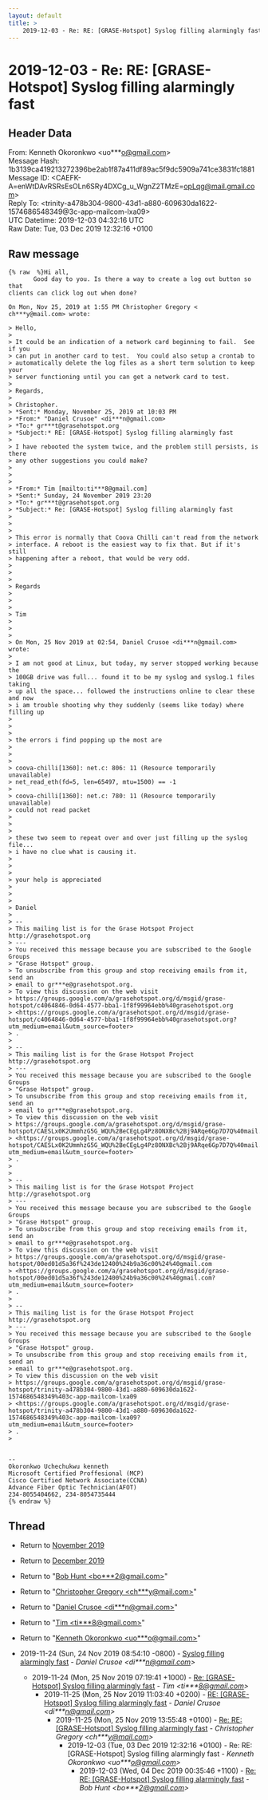 ```yaml
---
layout: default
title: >
    2019-12-03 - Re: RE: [GRASE-Hotspot] Syslog filling alarmingly fast
---
```


# 2019-12-03 - Re: RE: [GRASE-Hotspot] Syslog filling alarmingly fast

## Header Data

From: Kenneth Okoronkwo \<uo***o@gmail.com\><br>
Message Hash: 1b3139ca419213272396be2ab1f87a411df89ac5f9dc5909a741ce3831fc1881<br>
Message ID: \<CAEFK-A=enWtDAvRSRsEsOLn6SRy4DXCg_u_WgnZ2TMzE=opLqg@mail.gmail.com\><br>
Reply To: \<trinity-a478b304-9800-43d1-a880-609630da1622-1574686548349@3c-app-mailcom-lxa09\><br>
UTC Datetime: 2019-12-03 04:32:16 UTC<br>
Raw Date: Tue, 03 Dec 2019 12:32:16 +0100<br>

## Raw message

```
{% raw  %}Hi all,
       Good day to you. Is there a way to create a log out button so that
clients can click log out when done?

On Mon, Nov 25, 2019 at 1:55 PM Christopher Gregory <
ch***y@mail.com> wrote:

> Hello,
>
> It could be an indication of a network card beginning to fail.  See if you
> can put in another card to test.  You could also setup a crontab to
> automatically delete the log files as a short term solution to keep your
> server functioning until you can get a network card to test.
>
> Regards,
>
> Christopher.
> *Sent:* Monday, November 25, 2019 at 10:03 PM
> *From:* "Daniel Crusoe" <di***n@gmail.com>
> *To:* gr***t@grasehotspot.org
> *Subject:* RE: [GRASE-Hotspot] Syslog filling alarmingly fast
>
> I have rebooted the system twice, and the problem still persists, is there
> any other suggestions you could make?
>
>
>
> *From:* Tim [mailto:ti***8@gmail.com]
> *Sent:* Sunday, 24 November 2019 23:20
> *To:* gr***t@grasehotspot.org
> *Subject:* Re: [GRASE-Hotspot] Syslog filling alarmingly fast
>
>
>
> This error is normally that Coova Chilli can't read from the network
> interface. A reboot is the easiest way to fix that. But if it's still
> happening after a reboot, that would be very odd.
>
>
>
> Regards
>
>
>
> Tim
>
>
>
> On Mon, 25 Nov 2019 at 02:54, Daniel Crusoe <di***n@gmail.com> wrote:
>
> I am not good at Linux, but today, my server stopped working because the
> 100GB drive was full... found it to be my syslog and syslog.1 files taking
> up all the space... followed the instructions online to clear these and now
> i am trouble shooting why they suddenly (seems like today) where filling up
>
>
>
> the errors i find popping up the most are
>
>
>
> coova-chilli[1360]: net.c: 806: 11 (Resource temporarily unavailable)
> net_read_eth(fd=5, len=65497, mtu=1500) == -1
>
> coova-chilli[1360]: net.c: 780: 11 (Resource temporarily unavailable)
> could not read packet
>
>
>
> these two seem to repeat over and over just filling up the syslog file...
> i have no clue what is causing it.
>
>
>
> your help is appreciated
>
>
>
> Daniel
>
> --
> This mailing list is for the Grase Hotspot Project http://grasehotspot.org
> ---
> You received this message because you are subscribed to the Google Groups
> "Grase Hotspot" group.
> To unsubscribe from this group and stop receiving emails from it, send an
> email to gr***e@grasehotspot.org.
> To view this discussion on the web visit
> https://groups.google.com/a/grasehotspot.org/d/msgid/grase-hotspot/c4064846-0d64-4577-bba1-1f8f99964ebb%40grasehotspot.org
> <https://groups.google.com/a/grasehotspot.org/d/msgid/grase-hotspot/c4064846-0d64-4577-bba1-1f8f99964ebb%40grasehotspot.org?utm_medium=email&utm_source=footer>
> .
>
> --
> This mailing list is for the Grase Hotspot Project http://grasehotspot.org
> ---
> You received this message because you are subscribed to the Google Groups
> "Grase Hotspot" group.
> To unsubscribe from this group and stop receiving emails from it, send an
> email to gr***e@grasehotspot.org.
> To view this discussion on the web visit
> https://groups.google.com/a/grasehotspot.org/d/msgid/grase-hotspot/CAESLx0K2UmmhzG5G_WQU%2BeCEgLg4Pz8ONXBc%2Bj9ARqe6Gp7D7Q%40mail.gmail.com
> <https://groups.google.com/a/grasehotspot.org/d/msgid/grase-hotspot/CAESLx0K2UmmhzG5G_WQU%2BeCEgLg4Pz8ONXBc%2Bj9ARqe6Gp7D7Q%40mail.gmail.com?utm_medium=email&utm_source=footer>
> .
>
>
> --
> This mailing list is for the Grase Hotspot Project http://grasehotspot.org
> ---
> You received this message because you are subscribed to the Google Groups
> "Grase Hotspot" group.
> To unsubscribe from this group and stop receiving emails from it, send an
> email to gr***e@grasehotspot.org.
> To view this discussion on the web visit
> https://groups.google.com/a/grasehotspot.org/d/msgid/grase-hotspot/00ed01d5a36f%243de12400%24b9a36c00%24%40gmail.com
> <https://groups.google.com/a/grasehotspot.org/d/msgid/grase-hotspot/00ed01d5a36f%243de12400%24b9a36c00%24%40gmail.com?utm_medium=email&utm_source=footer>
> .
>
> --
> This mailing list is for the Grase Hotspot Project http://grasehotspot.org
> ---
> You received this message because you are subscribed to the Google Groups
> "Grase Hotspot" group.
> To unsubscribe from this group and stop receiving emails from it, send an
> email to gr***e@grasehotspot.org.
> To view this discussion on the web visit
> https://groups.google.com/a/grasehotspot.org/d/msgid/grase-hotspot/trinity-a478b304-9800-43d1-a880-609630da1622-1574686548349%403c-app-mailcom-lxa09
> <https://groups.google.com/a/grasehotspot.org/d/msgid/grase-hotspot/trinity-a478b304-9800-43d1-a880-609630da1622-1574686548349%403c-app-mailcom-lxa09?utm_medium=email&utm_source=footer>
> .
>


-- 
Okoronkwo Uchechukwu kenneth
Microsoft Certified Proffesional (MCP)
Cisco Certified Network Associate(CCNA)
Advance Fiber Optic Technician(AFOT)
234-8055404662, 234-8054735444
{% endraw %}
```

## Thread

+ Return to [November 2019](/archive/2019/11)
+ Return to [December 2019](/archive/2019/12)

+ Return to "[Bob Hunt <bo***2<span>@</span>gmail.com>](/authors/bo___2_at_gmail_com)"
+ Return to "[Christopher Gregory <ch***y<span>@</span>mail.com>](/authors/ch___y_at_mail_com)"
+ Return to "[Daniel Crusoe <di***n<span>@</span>gmail.com>](/authors/di___n_at_gmail_com)"
+ Return to "[Tim <ti***8<span>@</span>gmail.com>](/authors/ti___8_at_gmail_com)"
+ Return to "[Kenneth Okoronkwo <uo***o<span>@</span>gmail.com>](/authors/uo___o_at_gmail_com)"

+ 2019-11-24 (Sun, 24 Nov 2019 08:54:10 -0800) - [Syslog filling alarmingly fast](/archive/2019/11/d4a89d918edc0a901eb2ebcdd09b4af71f815d51cadab6bae7a801f12529ee03) - _Daniel Crusoe \<di***n@gmail.com\>_
  + 2019-11-24 (Mon, 25 Nov 2019 07:19:41 +1000) - [Re: [GRASE-Hotspot] Syslog filling alarmingly fast](/archive/2019/11/32dc6ee23b73c0a851a076b2b287ace807485e4e18b8bfc3f087a4abd8315954) - _Tim \<ti***8@gmail.com\>_
    + 2019-11-25 (Mon, 25 Nov 2019 11:03:40 +0200) - [RE: [GRASE-Hotspot] Syslog filling alarmingly fast](/archive/2019/11/782083bbb8039a656b9a7acfca7579c0bce8427f9cdfa1f0105933ec264028bf) - _Daniel Crusoe \<di***n@gmail.com\>_
      + 2019-11-25 (Mon, 25 Nov 2019 13:55:48 +0100) - [Re: RE: [GRASE-Hotspot] Syslog filling alarmingly fast](/archive/2019/11/43c3b73735dbbb28654b61a0ecae10fa3b3df37d66f0d89acfd09233e81623dd) - _Christopher Gregory \<ch***y@mail.com\>_
        + 2019-12-03 (Tue, 03 Dec 2019 12:32:16 +0100) - Re: RE: [GRASE-Hotspot] Syslog filling alarmingly fast - _Kenneth Okoronkwo \<uo***o@gmail.com\>_
          + 2019-12-03 (Wed, 04 Dec 2019 00:35:46 +1100) - [Re: RE: [GRASE-Hotspot] Syslog filling alarmingly fast](/archive/2019/12/1b095db71fc022c5c34de6377db5aa6ad935d264e07f59679ac7d27d8c2a101d) - _Bob Hunt \<bo***2@gmail.com\>_

